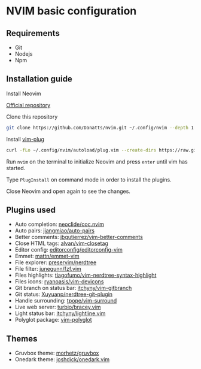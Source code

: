 # NVIM basic configuration

## Requirements

- Git
- Nodejs
- Npm

## Installation guide

Install Neovim 

[Official repository](https://github.com/neovim/neovim/wiki/Installing-Neovim)


Clone this repository

```sh
git clone https://github.com/Danatts/nvim.git ~/.config/nvim --depth 1
```

Install [vim-plug](https://github.com/junegunn/vim-plug)

```sh
curl -fLo ~/.config/nvim/autoload/plug.vim --create-dirs https://raw.githubusercontent.com/junegunn/vim-plug/master/plug.vim
```

Run `nvim` on the terminal to initialize Neovim and press `enter` until vim has started.

Type `PlugInstall` on command mode in order to install the plugins.

Close Neovim and open again to see the changes.

## Plugins used

- Auto completion: [neoclide/coc.nvim](https://github.com/neoclide/coc.nvim)
- Auto pairs: [jiangmiao/auto-pairs](https://github.com/jiangmiao/auto-pairs)
- Better comments: [jbgutierrez/vim-better-comments](https://github.com/jbgutierrez/vim-better-comments)
- Close HTML tags: [alvan/vim-closetag](https://github.com/alvan/vim-closetag)
- Editor config: [editorconfig/editorconfig-vim](https://github.com/editorconfig/editorconfig-vim)
- Emmet: [mattn/emmet-vim](https://github.com/mattn/emmet-vim)
- File explorer: [preservim/nerdtree](https://github.com/preservim/nerdtree)
- File filter: [junegunn/fzf.vim](https://github.com/junegunn/fzf.vim)
- Files highlights: [tiagofumo/vim-nerdtree-syntax-highlight](https://github.com/tiagofumo/vim-nerdtree-syntax-highlight)
- Files icons: [ryanoasis/vim-devicons](https://github.com/ryanoasis/vim-devicons)
- Git branch on status bar: [itchyny/vim-gitbranch](https://github.com/itchyny/vim-gitbranch)
- Git status: [Xuyuanp/nerdtree-git-plugin](https://github.com/Xuyuanp/nerdtree-git-plugin)
- Handle surrounding: [tpope/vim-surround](https://github.com/tpope/vim-surround)
- Live web server: [turbio/bracey.vim](https://github.com/turbio/bracey.vim)
- Light status bar: [itchyny/lightline.vim](https://github.com/itchyny/lightline.vim)
- Polyglot package: [vim-polyglot](https://github.com/sheerun/vim-polyglot)

## Themes

- Gruvbox theme: [morhetz/gruvbox](https://github.com/morhetz/gruvbox)
- Onedark theme: [joshdick/onedark.vim](https://github.com/joshdick/onedark.vim)
